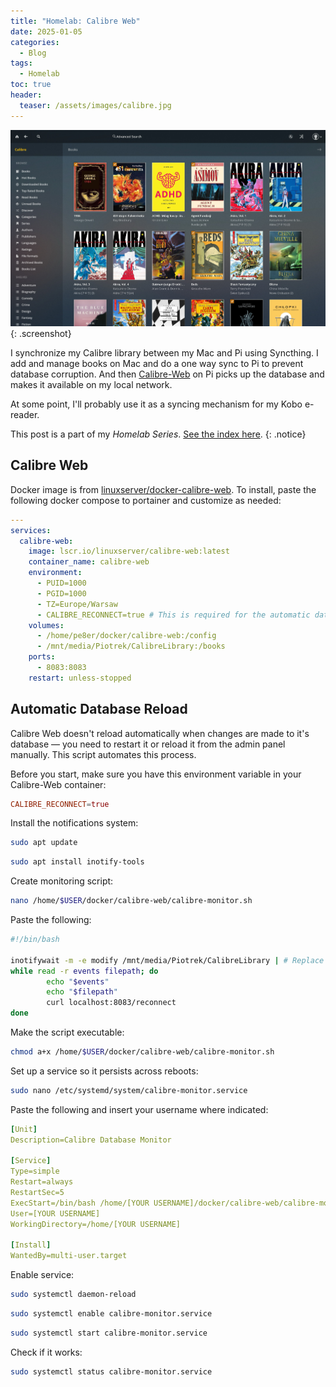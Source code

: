 ```yaml
---
title: "Homelab: Calibre Web"
date: 2025-01-05
categories:
  - Blog
tags:
  - Homelab
toc: true
header:
  teaser: /assets/images/calibre.jpg
---
```


![Calibre Web Screenshot](/assets/images/calibre.jpg)
{: .screenshot}

I synchronize my Calibre library between my Mac and Pi using Syncthing. I add and manage books on Mac and do a one way sync to Pi to prevent database corruption. And then [Calibre-Web](https://github.com/janeczku/calibre-web) on Pi picks up the database and makes it available on my local network.

<!--more-->

At some point, I'll probably use it as a syncing mechanism for my Kobo e-reader.

This post is a part of my _Homelab Series_. [See the index here](/Homelab-Introduction).
{: .notice}

## Calibre Web

Docker image is from [linuxserver/docker-calibre-web](https://github.com/linuxserver/docker-calibre-web). To install, paste the following docker compose to portainer and customize as needed:

```yaml
---
services:
  calibre-web:
    image: lscr.io/linuxserver/calibre-web:latest
    container_name: calibre-web
    environment:
      - PUID=1000
      - PGID=1000
      - TZ=Europe/Warsaw
      - CALIBRE_RECONNECT=true # This is required for the automatic database reload script to work.
    volumes:
      - /home/pe8er/docker/calibre-web:/config
      - /mnt/media/Piotrek/CalibreLibrary:/books
    ports:
      - 8083:8083
    restart: unless-stopped
```

## Automatic Database Reload

Calibre Web doesn't reload automatically when changes are made to it's database — you need to restart it or reload it from the admin panel manually. This script automates this process.

Before you start, make sure you have this environment variable in your Calibre-Web container:

```conf
CALIBRE_RECONNECT=true
```

Install the notifications system:

```bash
sudo apt update
```

```bash
sudo apt install inotify-tools
```

Create monitoring script:

```bash
nano /home/$USER/docker/calibre-web/calibre-monitor.sh
```

Paste the following:

```bash
#!/bin/bash

inotifywait -m -e modify /mnt/media/Piotrek/CalibreLibrary | # Replace path with folder where your metadata.db is located.
while read -r events filepath; do
        echo "$events"
        echo "$filepath"
        curl localhost:8083/reconnect
done
```

Make the script executable:

```bash
chmod a+x /home/$USER/docker/calibre-web/calibre-monitor.sh
```

Set up a service so it persists across reboots:

```bash
sudo nano /etc/systemd/system/calibre-monitor.service
```

Paste the following and insert your username where indicated:

```yaml
[Unit]
Description=Calibre Database Monitor

[Service]
Type=simple
Restart=always
RestartSec=5
ExecStart=/bin/bash /home/[YOUR USERNAME]/docker/calibre-web/calibre-monitor.sh
User=[YOUR USERNAME]
WorkingDirectory=/home/[YOUR USERNAME]

[Install]
WantedBy=multi-user.target
```

Enable service:

```bash
sudo systemctl daemon-reload
```

```bash
sudo systemctl enable calibre-monitor.service
```

```bash
sudo systemctl start calibre-monitor.service
```

Check if it works:

```bash
sudo systemctl status calibre-monitor.service
```
